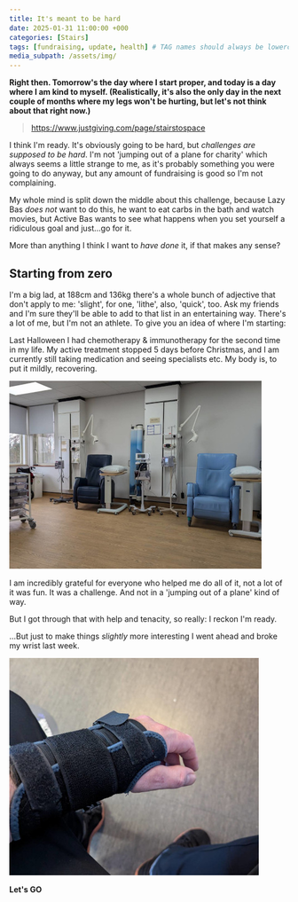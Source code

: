 ```yaml
---
title: It's meant to be hard
date: 2025-01-31 11:00:00 +000
categories: [Stairs]
tags: [fundraising, update, health] # TAG names should always be lowercase
media_subpath: /assets/img/
---
```


**Right then. Tomorrow's the day where I start proper, and today is a day where I am kind to myself. (Realistically, it's also the only day in the next couple of months where my legs won't be hurting, but let's not think about that right now.)**

> https://www.justgiving.com/page/stairstospace

I think I'm ready. It's obviously going to be hard, but _challenges are supposed to be hard_. I'm not 'jumping out of a plane for charity' which always seems a little strange to me, as it's probably something you were going to do anyway, but any amount of fundraising is good so I'm not complaining. 

My whole mind is split down the middle about this challenge, because Lazy Bas _does not_ want to do this, he want to eat carbs in the bath and watch movies, but Active Bas wants to see what happens when you set yourself a ridiculous goal and just...go for it.

More than anything I think I want to _have done_ it, if that makes any sense?

## Starting from zero

I'm a big lad, at 188cm and 136kg there's a whole bunch of adjective that don't apply to me: 'slight', for one, 'lithe', also, 'quick', too. Ask my friends and I'm sure they'll be able to add to that list in an entertaining way. There's a lot of me, but I'm not an athlete. To give you an idea of where I'm starting:

Last Halloween I had chemotherapy & immunotherapy for the second time in my life. My active treatment stopped 5 days before Christmas, and I am currently still taking medication and seeing specialists etc. My body is, to put it mildly, recovering.

![IYKYK](/assets/img/Chemo.jpeg "THAT room")

I am incredibly grateful for everyone who helped me do all of it, not a lot of it was fun. It was a challenge. And not in a 'jumping out of a plane' kind of way.

But I got through that with help and tenacity, so really: I reckon I'm ready.



...But just to make things _slightly_ more interesting I went ahead and broke my wrist last week. 

![Trophy from the Bad Timing Awards](/assets/img/Wrist.jpeg "My wrist in a splint")

**Let's GO**